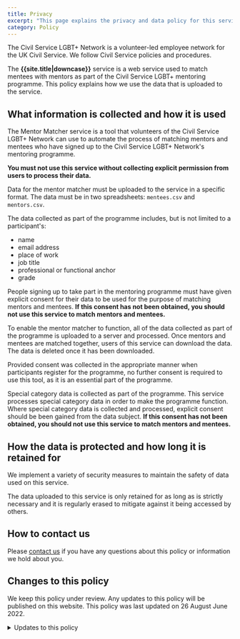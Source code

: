 ```yaml
---
title: Privacy
excerpt: "This page explains the privacy and data policy for this service"
category: Policy
---
```


The Civil Service LGBT+ Network is a volunteer-led employee network for the UK Civil Service. We follow Civil Service policies and procedures.

The **{{site.title|downcase}}** service is a web service used to match mentees with mentors as part of the Civil Service LGBT+ mentoring programme. This policy explains how we use the data that is uploaded to the service.

## What information is collected and how it is used

The Mentor Matcher service is a tool that volunteers of the Civil Service LGBT+ Network can use to automate the process of matching mentors and mentees who have signed up to the Civil Service LGBT+ Network's mentoring programme.

**You must not use this service without collecting explicit permission from users to process their data.**

Data for the mentor matcher must be uploaded to the service in a specific format. The data must be in two spreadsheets: `mentees.csv` and `mentors.csv`.

The data collected as part of the programme includes, but is not limited to a participant's:

- name
- email address
- place of work
- job title
- professional or functional anchor
- grade

People signing up to take part in the mentoring programme must have given explicit consent for their data to be used for the purpose of matching mentors and mentees. **If this consent has not been obtained, you should not use this service to match mentors and mentees.**

To enable the mentor matcher to function, all of the data collected as part of the programme is uploaded to a server and processed. Once mentors and mentees are matched together, users of this service can download the data. The data is deleted once it has been downloaded.

Provided consent was collected in the appropriate manner when participants register for the programme, no further consent is required to use this tool, as it is an essential part of the programme.

Special category data is collected as part of the programme. This service processes special category data in order to make the programme function. Where special category data is collected and processed, explicit consent should be been gained from the data subject. **If this consent has not been obtained, you should not use this service to match mentors and mentees.**

## How the data is protected and how long it is retained for

We implement a variety of security measures to maintain the safety of data used on this service.

The data uploaded to this service is only retained for as long as is strictly necessary and it is regularly erased to mitigate against it being accessed by others.

## How to contact us

Please [contact us](https://www.civilservice.lgbt/contact-us/) if you have any questions about this policy or information we hold about you.

## Changes to this policy

We keep this policy under review. Any updates to this policy will be published on this website. This policy was last updated on 26 August June 2022.

<details markdown=1>
<summary>Updates to this policy</summary>

### 26 August 2022

This policy was updated to change the way we publicise changes to this policy.

### 25 June 2022

This policy was updated to reflect changes to the Civil Service LGBT+ mentoring programme that allowed participants to provide special category data, and to be matched on that basis.

</details>